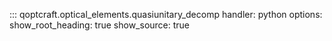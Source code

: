::: qoptcraft.optical_elements.quasiunitary_decomp
	handler: python
	options:
		show_root_heading: true
		show_source: true
